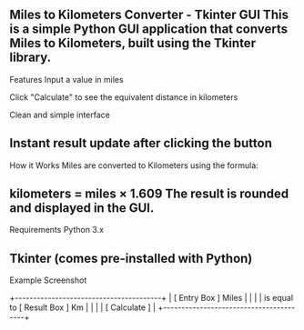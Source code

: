 Miles to Kilometers Converter - Tkinter GUI
This is a simple Python GUI application that converts Miles to Kilometers, built using the Tkinter library.
-----------------------------------------------------------------------------------------------------------------------
Features
Input a value in miles

Click "Calculate" to see the equivalent distance in kilometers

Clean and simple interface

Instant result update after clicking the button
------------------------------------------------------------------------------------------------------------------------------------------------------
How it Works
Miles are converted to Kilometers using the formula:

kilometers = miles × 1.609
The result is rounded and displayed in the GUI.
--------------------------------------------------------------------------------------------------------------------------------
Requirements
Python 3.x

Tkinter (comes pre-installed with Python)
--------------------------------------------------------------------------------------------------------------------------------

Example Screenshot

+----------------------------------------+
|          [ Entry Box ]     Miles       |
|                                         |
| is equal to      [ Result Box ] Km      |
|                                         |
|             [  Calculate  ]             |
+----------------------------------------+
